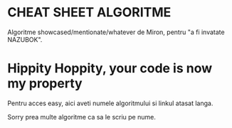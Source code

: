 # CHEAT SHEET ALGORITME
Algoritme showcased/mentionate/whatever de Miron, pentru "a fi invatate NAZUBOK".
# Hippity Hoppity, your code is now my property
Pentru acces easy, aici aveti numele algoritmului si linkul atasat langa.

Sorry prea multe algoritme ca sa le scriu pe nume.